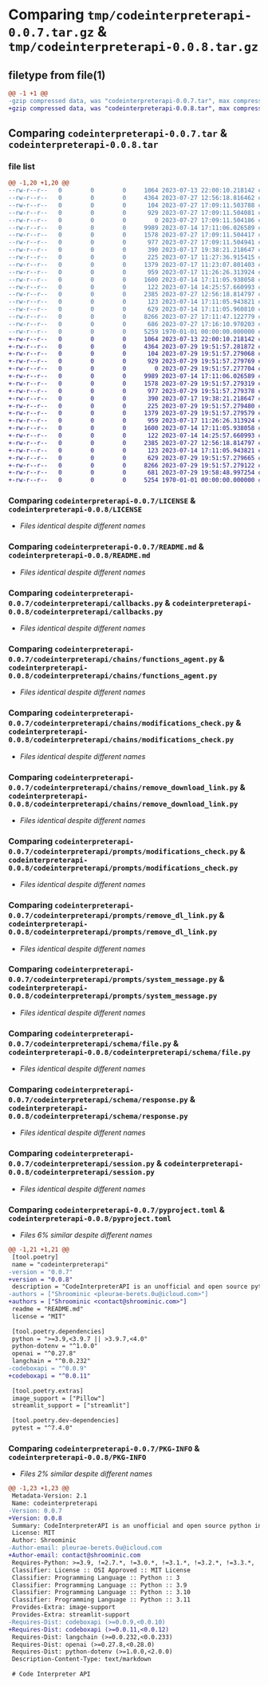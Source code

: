 # Comparing `tmp/codeinterpreterapi-0.0.7.tar.gz` & `tmp/codeinterpreterapi-0.0.8.tar.gz`

## filetype from file(1)

```diff
@@ -1 +1 @@
-gzip compressed data, was "codeinterpreterapi-0.0.7.tar", max compression
+gzip compressed data, was "codeinterpreterapi-0.0.8.tar", max compression
```

## Comparing `codeinterpreterapi-0.0.7.tar` & `codeinterpreterapi-0.0.8.tar`

### file list

```diff
@@ -1,20 +1,20 @@
--rw-r--r--   0        0        0     1064 2023-07-13 22:00:10.218142 codeinterpreterapi-0.0.7/LICENSE
--rw-r--r--   0        0        0     4364 2023-07-27 12:56:18.816462 codeinterpreterapi-0.0.7/README.md
--rw-r--r--   0        0        0      104 2023-07-27 17:09:11.503788 codeinterpreterapi-0.0.7/codeinterpreterapi/__init__.py
--rw-r--r--   0        0        0      929 2023-07-27 17:09:11.504081 codeinterpreterapi-0.0.7/codeinterpreterapi/callbacks.py
--rw-r--r--   0        0        0        0 2023-07-27 17:09:11.504186 codeinterpreterapi-0.0.7/codeinterpreterapi/chains/__init__.py
--rw-r--r--   0        0        0     9989 2023-07-14 17:11:06.026589 codeinterpreterapi-0.0.7/codeinterpreterapi/chains/functions_agent.py
--rw-r--r--   0        0        0     1578 2023-07-27 17:09:11.504417 codeinterpreterapi-0.0.7/codeinterpreterapi/chains/modifications_check.py
--rw-r--r--   0        0        0      977 2023-07-27 17:09:11.504941 codeinterpreterapi-0.0.7/codeinterpreterapi/chains/remove_download_link.py
--rw-r--r--   0        0        0      390 2023-07-17 19:38:21.218647 codeinterpreterapi-0.0.7/codeinterpreterapi/config.py
--rw-r--r--   0        0        0      225 2023-07-17 11:27:36.915415 codeinterpreterapi-0.0.7/codeinterpreterapi/prompts/__init__.py
--rw-r--r--   0        0        0     1379 2023-07-17 11:23:07.801403 codeinterpreterapi-0.0.7/codeinterpreterapi/prompts/modifications_check.py
--rw-r--r--   0        0        0      959 2023-07-17 11:26:26.313924 codeinterpreterapi-0.0.7/codeinterpreterapi/prompts/remove_dl_link.py
--rw-r--r--   0        0        0     1600 2023-07-14 17:11:05.938058 codeinterpreterapi-0.0.7/codeinterpreterapi/prompts/system_message.py
--rw-r--r--   0        0        0      122 2023-07-14 14:25:57.660993 codeinterpreterapi-0.0.7/codeinterpreterapi/schema/__init__.py
--rw-r--r--   0        0        0     2385 2023-07-27 12:56:18.814797 codeinterpreterapi-0.0.7/codeinterpreterapi/schema/file.py
--rw-r--r--   0        0        0      123 2023-07-14 17:11:05.943821 codeinterpreterapi-0.0.7/codeinterpreterapi/schema/input.py
--rw-r--r--   0        0        0      629 2023-07-14 17:11:05.960810 codeinterpreterapi-0.0.7/codeinterpreterapi/schema/response.py
--rw-r--r--   0        0        0     8266 2023-07-27 17:11:47.122779 codeinterpreterapi-0.0.7/codeinterpreterapi/session.py
--rw-r--r--   0        0        0      686 2023-07-27 17:16:10.970203 codeinterpreterapi-0.0.7/pyproject.toml
--rw-r--r--   0        0        0     5259 1970-01-01 00:00:00.000000 codeinterpreterapi-0.0.7/PKG-INFO
+-rw-r--r--   0        0        0     1064 2023-07-13 22:00:10.218142 codeinterpreterapi-0.0.8/LICENSE
+-rw-r--r--   0        0        0     4364 2023-07-29 19:51:57.281872 codeinterpreterapi-0.0.8/README.md
+-rw-r--r--   0        0        0      104 2023-07-29 19:51:57.279068 codeinterpreterapi-0.0.8/codeinterpreterapi/__init__.py
+-rw-r--r--   0        0        0      929 2023-07-29 19:51:57.279769 codeinterpreterapi-0.0.8/codeinterpreterapi/callbacks.py
+-rw-r--r--   0        0        0        0 2023-07-29 19:51:57.277704 codeinterpreterapi-0.0.8/codeinterpreterapi/chains/__init__.py
+-rw-r--r--   0        0        0     9989 2023-07-14 17:11:06.026589 codeinterpreterapi-0.0.8/codeinterpreterapi/chains/functions_agent.py
+-rw-r--r--   0        0        0     1578 2023-07-29 19:51:57.279319 codeinterpreterapi-0.0.8/codeinterpreterapi/chains/modifications_check.py
+-rw-r--r--   0        0        0      977 2023-07-29 19:51:57.279378 codeinterpreterapi-0.0.8/codeinterpreterapi/chains/remove_download_link.py
+-rw-r--r--   0        0        0      390 2023-07-17 19:38:21.218647 codeinterpreterapi-0.0.8/codeinterpreterapi/config.py
+-rw-r--r--   0        0        0      225 2023-07-29 19:51:57.279480 codeinterpreterapi-0.0.8/codeinterpreterapi/prompts/__init__.py
+-rw-r--r--   0        0        0     1379 2023-07-29 19:51:57.279579 codeinterpreterapi-0.0.8/codeinterpreterapi/prompts/modifications_check.py
+-rw-r--r--   0        0        0      959 2023-07-17 11:26:26.313924 codeinterpreterapi-0.0.8/codeinterpreterapi/prompts/remove_dl_link.py
+-rw-r--r--   0        0        0     1600 2023-07-14 17:11:05.938058 codeinterpreterapi-0.0.8/codeinterpreterapi/prompts/system_message.py
+-rw-r--r--   0        0        0      122 2023-07-14 14:25:57.660993 codeinterpreterapi-0.0.8/codeinterpreterapi/schema/__init__.py
+-rw-r--r--   0        0        0     2385 2023-07-27 12:56:18.814797 codeinterpreterapi-0.0.8/codeinterpreterapi/schema/file.py
+-rw-r--r--   0        0        0      123 2023-07-14 17:11:05.943821 codeinterpreterapi-0.0.8/codeinterpreterapi/schema/input.py
+-rw-r--r--   0        0        0      629 2023-07-29 19:51:57.279665 codeinterpreterapi-0.0.8/codeinterpreterapi/schema/response.py
+-rw-r--r--   0        0        0     8266 2023-07-29 19:51:57.279122 codeinterpreterapi-0.0.8/codeinterpreterapi/session.py
+-rw-r--r--   0        0        0      681 2023-07-29 19:58:48.997254 codeinterpreterapi-0.0.8/pyproject.toml
+-rw-r--r--   0        0        0     5254 1970-01-01 00:00:00.000000 codeinterpreterapi-0.0.8/PKG-INFO
```

### Comparing `codeinterpreterapi-0.0.7/LICENSE` & `codeinterpreterapi-0.0.8/LICENSE`

 * *Files identical despite different names*

### Comparing `codeinterpreterapi-0.0.7/README.md` & `codeinterpreterapi-0.0.8/README.md`

 * *Files identical despite different names*

### Comparing `codeinterpreterapi-0.0.7/codeinterpreterapi/callbacks.py` & `codeinterpreterapi-0.0.8/codeinterpreterapi/callbacks.py`

 * *Files identical despite different names*

### Comparing `codeinterpreterapi-0.0.7/codeinterpreterapi/chains/functions_agent.py` & `codeinterpreterapi-0.0.8/codeinterpreterapi/chains/functions_agent.py`

 * *Files identical despite different names*

### Comparing `codeinterpreterapi-0.0.7/codeinterpreterapi/chains/modifications_check.py` & `codeinterpreterapi-0.0.8/codeinterpreterapi/chains/modifications_check.py`

 * *Files identical despite different names*

### Comparing `codeinterpreterapi-0.0.7/codeinterpreterapi/chains/remove_download_link.py` & `codeinterpreterapi-0.0.8/codeinterpreterapi/chains/remove_download_link.py`

 * *Files identical despite different names*

### Comparing `codeinterpreterapi-0.0.7/codeinterpreterapi/prompts/modifications_check.py` & `codeinterpreterapi-0.0.8/codeinterpreterapi/prompts/modifications_check.py`

 * *Files identical despite different names*

### Comparing `codeinterpreterapi-0.0.7/codeinterpreterapi/prompts/remove_dl_link.py` & `codeinterpreterapi-0.0.8/codeinterpreterapi/prompts/remove_dl_link.py`

 * *Files identical despite different names*

### Comparing `codeinterpreterapi-0.0.7/codeinterpreterapi/prompts/system_message.py` & `codeinterpreterapi-0.0.8/codeinterpreterapi/prompts/system_message.py`

 * *Files identical despite different names*

### Comparing `codeinterpreterapi-0.0.7/codeinterpreterapi/schema/file.py` & `codeinterpreterapi-0.0.8/codeinterpreterapi/schema/file.py`

 * *Files identical despite different names*

### Comparing `codeinterpreterapi-0.0.7/codeinterpreterapi/schema/response.py` & `codeinterpreterapi-0.0.8/codeinterpreterapi/schema/response.py`

 * *Files identical despite different names*

### Comparing `codeinterpreterapi-0.0.7/codeinterpreterapi/session.py` & `codeinterpreterapi-0.0.8/codeinterpreterapi/session.py`

 * *Files identical despite different names*

### Comparing `codeinterpreterapi-0.0.7/pyproject.toml` & `codeinterpreterapi-0.0.8/pyproject.toml`

 * *Files 6% similar despite different names*

```diff
@@ -1,21 +1,21 @@
 [tool.poetry]
 name = "codeinterpreterapi"
-version = "0.0.7"
+version = "0.0.8"
 description = "CodeInterpreterAPI is an unofficial and open source python interface for the ChatGPT CodeInterpreter."
-authors = ["Shroominic <pleurae-berets.0u@icloud.com>"]
+authors = ["Shroominic <contact@shroominic.com>"]
 readme = "README.md"
 license = "MIT"
 
 [tool.poetry.dependencies]
 python = ">=3.9,<3.9.7 || >3.9.7,<4.0"
 python-dotenv = "^1.0.0"
 openai = "^0.27.8"
 langchain = "^0.0.232"
-codeboxapi = "^0.0.9"
+codeboxapi = "^0.0.11"
 
 [tool.poetry.extras]
 image_support = ["Pillow"]
 streamlit_support = ["streamlit"]
 
 [tool.poetry.dev-dependencies]
 pytest = "^7.4.0"
```

### Comparing `codeinterpreterapi-0.0.7/PKG-INFO` & `codeinterpreterapi-0.0.8/PKG-INFO`

 * *Files 2% similar despite different names*

```diff
@@ -1,23 +1,23 @@
 Metadata-Version: 2.1
 Name: codeinterpreterapi
-Version: 0.0.7
+Version: 0.0.8
 Summary: CodeInterpreterAPI is an unofficial and open source python interface for the ChatGPT CodeInterpreter.
 License: MIT
 Author: Shroominic
-Author-email: pleurae-berets.0u@icloud.com
+Author-email: contact@shroominic.com
 Requires-Python: >=3.9, !=2.7.*, !=3.0.*, !=3.1.*, !=3.2.*, !=3.3.*, !=3.4.*, !=3.5.*, !=3.6.*, !=3.7.*, !=3.8.*
 Classifier: License :: OSI Approved :: MIT License
 Classifier: Programming Language :: Python :: 3
 Classifier: Programming Language :: Python :: 3.9
 Classifier: Programming Language :: Python :: 3.10
 Classifier: Programming Language :: Python :: 3.11
 Provides-Extra: image-support
 Provides-Extra: streamlit-support
-Requires-Dist: codeboxapi (>=0.0.9,<0.0.10)
+Requires-Dist: codeboxapi (>=0.0.11,<0.0.12)
 Requires-Dist: langchain (>=0.0.232,<0.0.233)
 Requires-Dist: openai (>=0.27.8,<0.28.0)
 Requires-Dist: python-dotenv (>=1.0.0,<2.0.0)
 Description-Content-Type: text/markdown
 
 # Code Interpreter API
```

